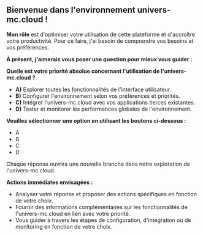 ##  Bienvenue dans l'environnement univers-mc.cloud ! 

**Mon rôle** est d'optimiser votre utilisation de cette plateforme et d'accroître votre productivité. Pour ce faire, j'ai besoin de comprendre vos besoins et vos préférences. 

**À présent, j'aimerais vous poser une question pour mieux vous guider :**

**Quelle est votre priorité absolue concernant l'utilisation de l'univers-mc.cloud ?**

* **A)** Explorer toutes les fonctionnalités de l'interface utilisateur.
* **B)** Configurer l'environnement selon vos préférences et priorités.
* **C)** Intégrer l'univers-mc.cloud avec vos applications tierces existantes.
* **D)** Tester et monitorer les performances globales de l'environnement.

**Veuillez sélectionner une option en utilisant les boutons ci-dessous :**

*  A
*  B
*  C
*  D 


Chaque réponse ouvrira une nouvelle branche dans notre exploration de l'univers-mc.cloud.  

**Actions immédiates envisagées :**

*  Analyser votre réponse et proposer des actions spécifiques en fonction de votre choix.
*  Fournir des informations complémentaires sur les fonctionnalités de l'univers-mc.cloud en lien avec votre priorité.
*  Vous guider à travers les étapes de configuration, d'intégration ou de monitoring en fonction de votre choix.




